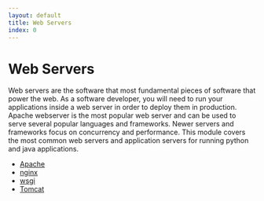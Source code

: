 ```yaml
---
layout: default
title: Web Servers 
index: 0
---
```


Web Servers
===========

Web servers are the software that most fundamental pieces of software that power the web. As a software developer, you will need to run your applications inside a web server in order to deploy them in production. Apache webserver is the most popular web server and can be used to serve several popular languages and frameworks. Newer servers and frameworks focus on concurrency and performance. This module covers the most common web servers and application servers for running python and java applications.

* <a href='{{ site.baseurl }}/modules/web_servers/apache.html'>Apache</a>
* <a href='{{ site.baseurl }}/modules/web_servers/nginx.html'>nginx</a>
* <a href='{{ site.baseurl }}/modules/web_servers/wsgi.html'>wsgi</a>
* <a href='{{ site.baseurl }}/modules/web_servers/tomcat.html'>Tomcat</a>
